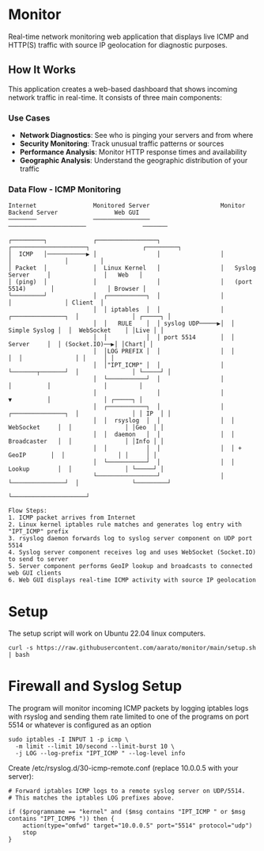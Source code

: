 # Monitor
Real-time network monitoring web application that displays live ICMP and HTTP(S) traffic with source IP geolocation for diagnostic purposes.

## How It Works

This application creates a web-based dashboard that shows incoming network traffic in real-time. It consists of three main components:

### Use Cases
- **Network Diagnostics**: See who is pinging your servers and from where
- **Security Monitoring**: Track unusual traffic patterns or sources
- **Performance Analysis**: Monitor HTTP response times and availability
- **Geographic Analysis**: Understand the geographic distribution of your traffic


### Data Flow - ICMP Monitoring

```
Internet                Monitored Server                    Monitor Backend Server                Web GUI
────────                ────────────────                    ──────────────────────                ───────

┌─────────┐             ┌─────────────────┐                 ┌─────────────────────┐               ┌─────────┐
│  ICMP   │───────────▶ │                 │                 │                     │               │         │
│ Packet  │             │  Linux Kernel   │                 │   Syslog Server     │               │   Web   │
│ (ping)  │             │                 │                 │   (port 5514)       │               │ Browser │
└─────────┘             │  ┌───────────┐  │                 │                     │               │ Client  │
                        │  │ iptables  │  │                 │  ┌───────────────┐  │               │ ┌─────┐ │
                        │  │   RULE    │  │ syslog UDP─────▶│  │ Simple Syslog │  │  WebSocket    │ │Live │ │
                        │  │           │  │ port 5514       │  │    Server     │  │ (Socket.IO)──▶│ │Chart│ │
                        │  │LOG PREFIX │  │                 │  │               │  │               │ │     │ │
                        │  │"IPT_ICMP" │  │                 │  └───────┬───────┘  │               │ └─────┘ │
                        │  └───────────┘  │                 │          │          │               │         │
                        │                 │                 │          ▼          │               │ ┌─────┐ │
                        │  ┌───────────┐  │                 │  ┌───────────────┐  │               │ │ IP  │ │
                        │  │  rsyslog  │  │                 │  │ WebSocket     │  │               │ │Geo  │ │
                        │  │  daemon   │  │                 │  │ Broadcaster   │  │               │ │Info │ │
                        │  │           │  │                 │  │ + GeoIP       │  │               │ │     │ │
                        │  └───────────┘  │                 │  │ Lookup        │  │               │ └─────┘ │
                        └─────────────────┘                 │  └───────────────┘  │               └─────────┘
                                                            └─────────────────────┘

Flow Steps:
1. ICMP packet arrives from Internet
2. Linux kernel iptables rule matches and generates log entry with "IPT_ICMP" prefix  
3. rsyslog daemon forwards log to syslog server component on UDP port 5514
4. Syslog server component receives log and uses WebSocket (Socket.IO) to send to server
5. Server component performs GeoIP lookup and broadcasts to connected web GUI clients
6. Web GUI displays real-time ICMP activity with source IP geolocation
```


# Setup
The setup script will work on Ubuntu 22.04 linux computers.
```
curl -s https://raw.githubusercontent.com/aarato/monitor/main/setup.sh | bash
```
# Firewall and Syslog Setup
The program will monitor incoming ICMP packets by logging iptables logs with rsyslog and sending them rate limited to one of the programs on port 5514 or whatever is configured as an option
```
sudo iptables -I INPUT 1 -p icmp \
  -m limit --limit 10/second --limit-burst 10 \
  -j LOG --log-prefix "IPT_ICMP " --log-level info
```
Create /etc/rsyslog.d/30-icmp-remote.conf (replace 10.0.0.5 with your server):
```
# Forward iptables ICMP logs to a remote syslog server on UDP/5514.
# This matches the iptables LOG prefixes above.

if ($programname == "kernel" and ($msg contains "IPT_ICMP " or $msg contains "IPT_ICMP6 ")) then {
    action(type="omfwd" target="10.0.0.5" port="5514" protocol="udp")
    stop
}
```